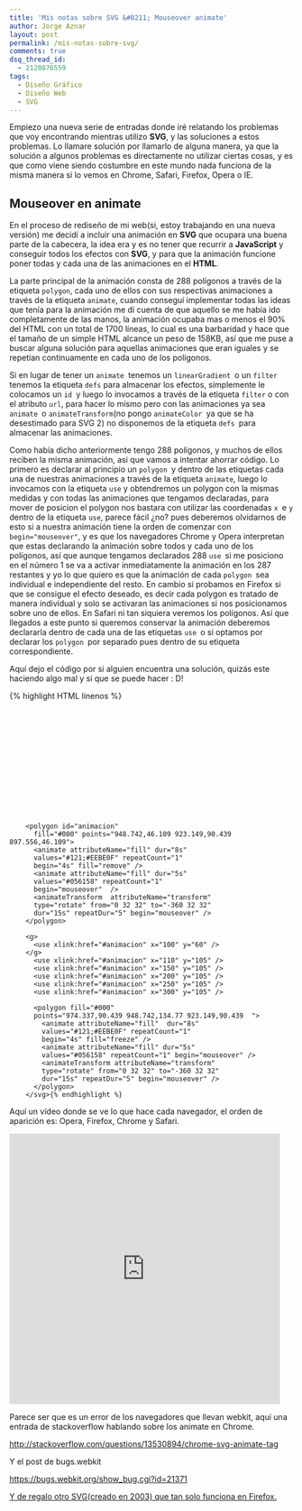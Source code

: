 ```yaml
---
title: 'Mis notas sobre SVG &#8211; Mouseover animate'
author: Jorge Aznar
layout: post
permalink: /mis-notas-sobre-svg/
comments: true
dsq_thread_id:
  - 2120876559
tags:
  - Diseño Gráfico
  - Diseño Web
  - SVG
---
```

Empiezo una nueva serie de entradas donde iré relatando los problemas que voy encontrando mientras utilizo **SVG**, y las soluciones a estos problemas. Lo llamare solución por llamarlo de alguna manera, ya que la solución a algunos problemas es directamente no utilizar ciertas cosas, y es que como viene siendo costumbre en este mundo nada funciona de la misma manera si lo vemos en Chrome, Safari, Firefox, Opera o IE.

<!--more-->

## **Mouseover en animate**

En el proceso de rediseño de mi web(si, estoy trabajando en una nueva versión) me decidí a incluir una animación en **SVG** que ocupara una buena parte de la cabecera, la idea era y es no tener que recurrir a **JavaScript** y conseguir todos los efectos con **SVG**, y para que la animación funcione poner todas y cada una de las animaciones en el **HTML**.

La parte principal de la animación consta de 288 polígonos a través de la etiqueta `polygon`, cada uno de ellos con sus respectivas animaciones a través de la etiqueta `animate`, cuando conseguí implementar todas las ideas que tenía para la animación me di cuenta de que aquello se me había ido completamente de las manos, la animación ocupaba mas o menos el 90% del HTML con un total de 1700 líneas, lo cual es una barbaridad y hace que el tamaño de un simple HTML alcance un peso de 158KB, así que me puse a buscar alguna solución para aquellas animaciones que eran iguales y se repetían continuamente en cada uno de los polígonos.

Si en lugar de tener un `animate `tenemos un `linearGradient `o un `filter `tenemos la etiqueta `defs` para almacenar los efectos, simplemente le colocamos un `id `y luego lo invocamos a través de la etiqueta `filter` o con el atributo `url`, para hacer lo mismo pero con las animaciones ya sea `animate `o `animateTransform`(no pongo `animateColor `ya que se ha desestimado para SVG 2) no disponemos de la etiqueta `defs `para almacenar las animaciones.

Como había dicho anteriormente tengo 288 polígonos, y muchos de ellos reciben la misma animación, asi que vamos a intentar ahorrar código. Lo primero es declarar al principio un `polygon `y dentro de las etiquetas cada una de nuestras animaciones a través de la etiqueta `animate`, luego lo invocamos con la etiqueta `use` y obtendremos un polygon con la mismas medidas y con todas las animaciones que tengamos declaradas, para mover de posicion el polygon nos bastara con utilizar las coordenadas `x `e `y` dentro de la etiqueta `use`, parece fácil ¿no? pues deberemos olvidarnos de esto si a nuestra animación tiene la orden de comenzar con `begin="mouseover"`, y es que los navegadores Chrome y Opera interpretan que estas declarando la animación sobre todos y cada uno de los polígonos, así que aunque tengamos declarados 288 `use `si me posiciono en el número 1 se va a activar inmediatamente la animación en los 287 restantes y yo lo que quiero es que la animación de cada `polygon `sea individual e independiente del resto. En cambio si probamos en Firefox si que se consigue el efecto deseado, es decir cada polygon es tratado de manera individual y solo se activaran las animaciones si nos posicionamos sobre uno de ellos. En Safari ni tan siquiera veremos los polígonos. Así que llegados a este punto si queremos conservar la animación deberemos declararla dentro de cada una de las etiquetas `use `o si optamos por declarar los `polygon `por separado pues dentro de su etiqueta correspondiente.

Aquí dejo el código por si alguien encuentra una solución, quizás este haciendo algo mal y si que se puede hacer : D!

{% highlight HTML linenos %}<svg class="svgfondo" version="1.1"
      xmlns="http://www.w3.org/2000/svg"
      xmlns:xlink="http://www.w3.org/1999/xlink"
      x="0px" y="0px" width="100%" height="100%"
      viewBox="0 0 2000 800"
      enable-background="new 0 0 2000 800"
      xml:space="preserve">

        <polygon id="animacion"
          fill="#000" points="948.742,46.109 923.149,90.439 897.556,46.109">
          <animate attributeName="fill" dur="8s"
          values="#121;#EEBE0F" repeatCount="1"
          begin="4s" fill="remove" />
          <animate attributeName="fill" dur="5s"
          values="#056158" repeatCount="1"
          begin="mouseover"  />
          <animateTransform  attributeName="transform"
          type="rotate" from="0 32 32" to="-360 32 32"
          dur="15s" repeatDur="5" begin="mouseover" />
        </polygon>

        <g>
          <use xlink:href="#animacion" x="100" y="60" />
        </g>
          <use xlink:href="#animacion" x="110" y="105" />
          <use xlink:href="#animacion" x="150" y="105" />
          <use xlink:href="#animacion" x="200" y="105" />
          <use xlink:href="#animacion" x="250" y="105" />
          <use xlink:href="#animacion" x="300" y="105" />

          <polygon fill="#000"
          points="974.337,90.439 948.742,134.77 923.149,90.439  ">
            <animate attributeName="fill"  dur="8s"
            values="#121;#EEBE0F" repeatCount="1"
            begin="4s" fill="freeze" />
            <animate attributeName="fill" dur="5s"
            values="#056158" repeatCount="1" begin="mouseover" />
            <animateTransform attributeName="transform"
            type="rotate" from="0 32 32" to="-360 32 32"
            dur="15s" repeatDur="5" begin="mouseover" />
          </polygon>
        </svg>{% endhighlight %}

Aquí un vídeo donde se ve lo que hace cada navegador, el orden de aparición es: Opera, Firefox, Chrome y Safari.

<iframe class="vine-embed" src="https://vine.co/v/huhihlUxgIA/embed/simple" width="480" height="480" frameborder="0"></iframe><script async src="//platform.vine.co/static/scripts/embed.js" charset="utf-8"></script>

Parece ser que es un error de los navegadores que llevan webkit, aquí una entrada de stackoverflow hablando sobre los animate en Chrome.

<a href="http://stackoverflow.com/questions/13530894/chrome-svg-animate-tag" target="_blank">http://stackoverflow.com/questions/13530894/chrome-svg-animate-tag</a>

Y el post de bugs.webkit

<a href="https://bugs.webkit.org/show_bug.cgi?id=21371" target="_blank">https://bugs.webkit.org/show_bug.cgi?id=21371</a>

<a href="http://www.w3.org/Graphics/SVG/Test/20061213/svggen/animate-elem-34-t.svg" target="_blank">Y de regalo otro SVG(creado en 2003) que tan solo funciona en Firefox. </a>
